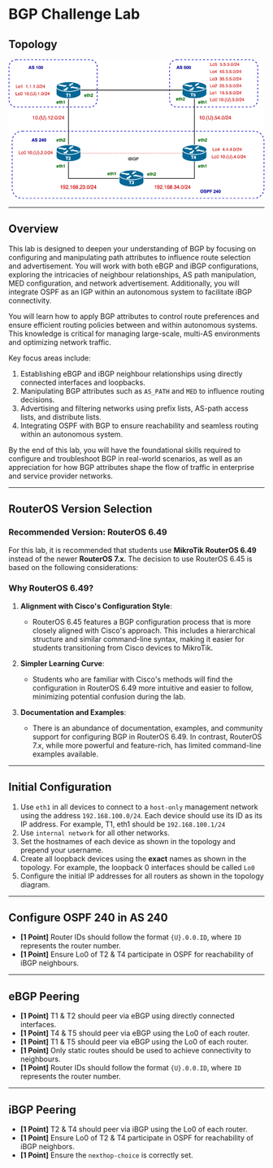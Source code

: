 # BGP Challenge Lab

## Topology

![Topology Diagram](img/BGP-Challenge-v2.png)


---
## Overview

This lab is designed to deepen your understanding of BGP by focusing on configuring and manipulating path attributes to influence route selection and advertisement. You will work with both eBGP and iBGP configurations, exploring the intricacies of neighbour relationships, AS path manipulation, MED configuration, and network advertisement. Additionally, you will integrate OSPF as an IGP within an autonomous system to facilitate iBGP connectivity.

You will learn how to apply BGP attributes to control route preferences and ensure efficient routing policies between and within autonomous systems. This knowledge is critical for managing large-scale, multi-AS environments and optimizing network traffic.

Key focus areas include:
1. Establishing eBGP and iBGP neighbour relationships using directly connected interfaces and loopbacks.
2. Manipulating BGP attributes such as `AS_PATH` and `MED` to influence routing decisions.
3. Advertising and filtering networks using prefix lists, AS-path access lists, and distribute lists.
4. Integrating OSPF with BGP to ensure reachability and seamless routing within an autonomous system.

By the end of this lab, you will have the foundational skills required to configure and troubleshoot BGP in real-world scenarios, as well as an appreciation for how BGP attributes shape the flow of traffic in enterprise and service provider networks.

---
## RouterOS Version Selection

### Recommended Version: RouterOS 6.49

For this lab, it is recommended that students use **MikroTik RouterOS 6.49** instead of the newer **RouterOS 7.x**. The decision to use RouterOS 6.45 is based on the following considerations:

### Why RouterOS 6.49?

1. **Alignment with Cisco's Configuration Style**:
   - RouterOS 6.45 features a BGP configuration process that is more closely aligned with Cisco's approach. This includes a hierarchical structure and similar command-line syntax, making it easier for students transitioning from Cisco devices to MikroTik.

2. **Simpler Learning Curve**:
   - Students who are familiar with Cisco's methods will find the configuration in RouterOS 6.49 more intuitive and easier to follow, minimizing potential confusion during the lab.

3. **Documentation and Examples**:
   - There is an abundance of documentation, examples, and community support for configuring BGP in RouterOS 6.49. In contrast, RouterOS 7.x, while more powerful and feature-rich, has limited command-line examples available.

---
## Initial Configuration

1. Use `eth1` in all devices to connect to a `host-only` management network using the address `192.168.100.0/24`.  Each device should use its ID as its IP address.  For example, T1, eth1 should be `192.168.100.1/24`
2. Use `internal network` for all other networks.
4. Set the hostnames of each device as shown in the topology and prepend your username.
5. Create all loopback devices using the **exact** names as shown in the topology. For example, the loopback 0 interfaces should be called `Lo0`
6. Configure the initial IP addresses for all routers as shown in the topology diagram.

---
## Configure OSPF 240 in AS 240

- **[1 Point]** Router IDs should follow the format `{U}.0.0.ID`, where `ID` represents the router number.
- **[1 Point]** Ensure Lo0 of T2 & T4 participate in OSPF for reachability of iBGP neighbours.

---
## eBGP Peering

- **[1 Point]** T1 & T2 should peer via eBGP using directly connected interfaces.
- **[1 Point]** T4 & T5 should peer via eBGP using the Lo0 of each router.
- **[1 Point]** T1 & T5 should peer via eBGP using the Lo0 of each router.
- **[1 Point]** Only static routes should be used to achieve connectivity to neighbours.
- **[1 Point]** Router IDs should follow the format `{U}.0.0.ID`, where `ID` represents the router number.

---
## iBGP Peering

- **[1 Point]** T2 & T4 should peer via iBGP using the Lo0 of each router.
- **[1 Point]** Ensure Lo0 of T2 & T4 participate in OSPF for reachability of iBGP neighbors.
- **[1 Point]** Ensure the `nexthop-choice` is correctly set.

